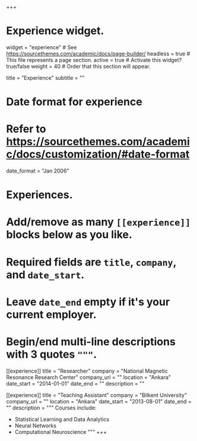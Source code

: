+++
# Experience widget.
widget = "experience"  # See https://sourcethemes.com/academic/docs/page-builder/
headless = true  # This file represents a page section.
active = true  # Activate this widget? true/false
weight = 40  # Order that this section will appear.

title = "Experience"
subtitle = ""

# Date format for experience
#   Refer to https://sourcethemes.com/academic/docs/customization/#date-format
date_format = "Jan 2006"

# Experiences.
#   Add/remove as many `[[experience]]` blocks below as you like.
#   Required fields are `title`, `company`, and `date_start`.
#   Leave `date_end` empty if it's your current employer.
#   Begin/end multi-line descriptions with 3 quotes `"""`.
[[experience]]
  title = "Researcher"
  company = "National Magnetic Resonance Research Center"
  company_url = ""
  location = "Ankara"
  date_start = "2014-01-01"
  date_end = ""
  description = ""

[[experience]]
  title = "Teaching Assistant"
  company = "Bilkent University"
  company_url = ""
  location = "Ankara"
  date_start = "2013-08-01"
  date_end = ""
  description = """ Courses include:
  
  * Statistical Learning and Data Analytics
  * Neural Networks
  * Computational Neuroscience
  """
+++
